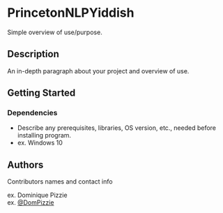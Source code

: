 # PrincetonNLPYiddish

Simple overview of use/purpose.

## Description

An in-depth paragraph about your project and overview of use.

## Getting Started



### Dependencies

* Describe any prerequisites, libraries, OS version, etc., needed before installing program.
* ex. Windows 10


## Authors

Contributors names and contact info

ex. Dominique Pizzie  
ex. [@DomPizzie](https://twitter.com/dompizzie)
